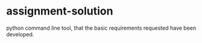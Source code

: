 # assignment-solution
python command line tool, that the basic requirements requested have been developed. 

